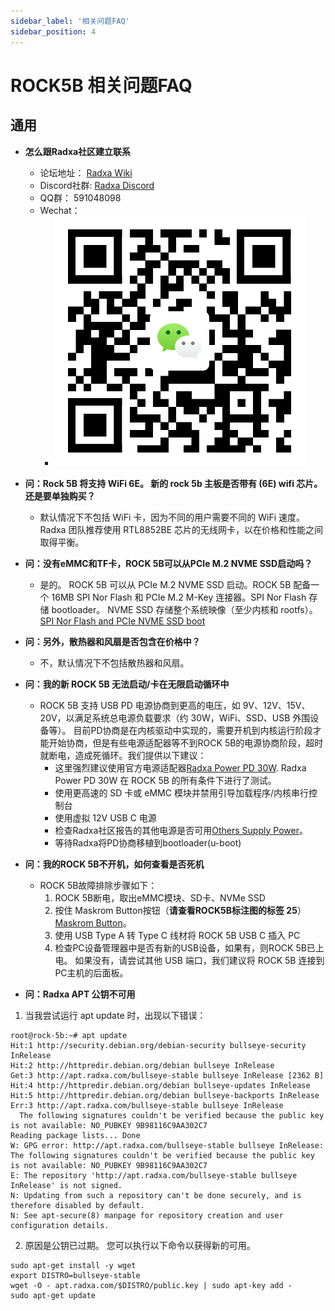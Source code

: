 ```yaml
---
sidebar_label: '相关问题FAQ'
sidebar_position: 4
---
```


# ROCK5B 相关问题FAQ

## 通用

- **怎么跟Radxa社区建立联系**
	* 论坛地址： [Radxa Wiki](http://forum.radxa.com)
	* Discord社群: [Radxa Discord](https://rock.sh/go)
	* QQ群： 591048098
	* Wechat： 
		- ![Radxa ROCK5B](../../../static/img/wechat_group/ROCK5B.png)

- **问：Rock 5B 将支持 WiFi 6E。 新的 rock 5b 主板是否带有 (6E) wifi 芯片。 还是要单独购买？**

	* 默认情况下不包括 WiFi 卡，因为不同的用户需要不同的 WiFi 速度。 Radxa 团队推荐使用 RTL8852BE 芯片的无线网卡，以在价格和性能之间取得平衡。

- **问：没有eMMC和TF卡，ROCK 5B可以从PCIe M.2 NVME SSD启动吗？**

	* 是的。 ROCK 5B 可以从 PCIe M.2 NVME SSD 启动。ROCK 5B 配备一个 16MB SPI Nor Flash 和 PCIe M.2 M-Key 连接器。SPI Nor Flash 存储 bootloader。 NVME SSD 存储整个系统映像（至少内核和 rootfs）。[SPI Nor Flash and PCIe NVME SSD boot](./advanced/spi-nvme-boot)

- **问：另外，散热器和风扇是否包含在价格中？**
	
	* 不，默认情况下不包括散热器和风扇。

- **问：我的新 ROCK 5B 无法启动/卡在无限启动循环中**
	
	* ROCK 5B 支持 USB PD 电源协商到更高的电压，如 9V、12V、15V、20V，以满足系统总电源负载要求（约 30W，WiFi、SSD、USB 外围设备等）。 目前PD协商是在内核驱动中实现的，需要开机到内核运行阶段才能开始协商，但是有些电源适配器等不到ROCK 5B的电源协商阶段，超时就断电，造成死循环。我们提供以下建议：
		- 这里强烈建议使用官方电源适配器[Radxa Power PD 30W](../../accessories/pd_30w). Radxa Power PD 30W 在 ROCK 5B 的所有条件下进行了测试。
		- 使用更高速的 SD 卡或 eMMC 模块并禁用引导加载程序/内核串行控制台
		- 使用虚拟 12V USB C 电源
		- 检查Radxa社区报告的其他电源是否可用[Others Supply Power](./accessories/support_accessories)。
		- 等待Radxa将PD协商移植到bootloader(u-boot)

- **问：我的ROCK 5B不开机，如何查看是否死机**

	* ROCK 5B故障排除步骤如下：
		1. ROCK 5B断电，取出eMMC模块、SD卡、NVMe SSD
		2. 按住 Maskrom Button按钮（**请查看ROCK5B标注图的标签 25**）[Maskrom Button](./intro)。
		3. 使用 USB Type A 转 Type C 线材将 ROCK 5B USB C 插入 PC
		4. 检查PC设备管理器中是否有新的USB设备，如果有，则ROCK 5B已上电。 如果没有，请尝试其他 USB 端口，我们建议将 ROCK 5B 连接到 PC主机的后面板。

- **问：Radxa APT 公钥不可用**

1. 当我尝试运行 apt update 时，出现以下错误：

```
root@rock-5b:~# apt update
Hit:1 http://security.debian.org/debian-security bullseye-security InRelease   
Hit:2 http://httpredir.debian.org/debian bullseye InRelease                    
Get:3 http://apt.radxa.com/bullseye-stable bullseye InRelease [2362 B]
Hit:4 http://httpredir.debian.org/debian bullseye-updates InRelease
Hit:5 http://httpredir.debian.org/debian bullseye-backports InRelease
Err:3 http://apt.radxa.com/bullseye-stable bullseye InRelease
  The following signatures couldn't be verified because the public key is not available: NO_PUBKEY 9B98116C9AA302C7
Reading package lists... Done
W: GPG error: http://apt.radxa.com/bullseye-stable bullseye InRelease: The following signatures couldn't be verified because the public key is not available: NO_PUBKEY 9B98116C9AA302C7
E: The repository 'http://apt.radxa.com/bullseye-stable bullseye InRelease' is not signed.
N: Updating from such a repository can't be done securely, and is therefore disabled by default.
N: See apt-secure(8) manpage for repository creation and user configuration details.
```
2. 原因是公钥已过期。 您可以执行以下命令以获得新的可用。

```
sudo apt-get install -y wget
export DISTRO=bullseye-stable
wget -O - apt.radxa.com/$DISTRO/public.key | sudo apt-key add -
sudo apt-get update
```
